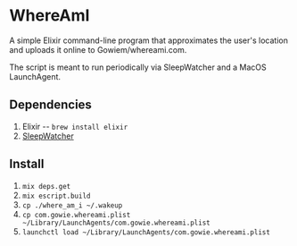# WhereAmI

A simple Elixir command-line program that approximates the user's location and uploads it online to Gowiem/whereami.com.

The script is meant to run periodically via SleepWatcher and a MacOS LaunchAgent.

## Dependencies

1. Elixir -- `brew install elixir`
2. [SleepWatcher](http://www.bernhard-baehr.de/)

## Install

1. `mix deps.get`
2. `mix escript.build`
3. `cp ./where_am_i ~/.wakeup`
4. `cp com.gowie.whereami.plist ~/Library/LaunchAgents/com.gowie.whereami.plist`
5. `launchctl load ~/Library/LaunchAgents/com.gowie.whereami.plist`

